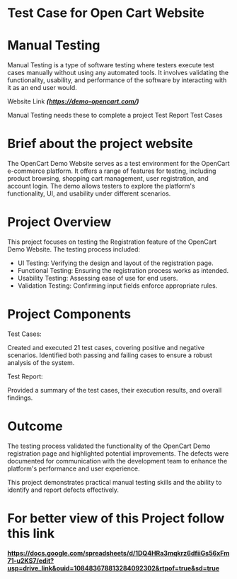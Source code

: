 # Test Case for Open Cart Website

# Manual Testing
Manual Testing is a type of software testing where testers execute test cases manually without using any automated tools. It involves validating the functionality, usability, and performance of the software by interacting with it as an end user would.

Website Link
***(https://demo-opencart.com/)***

Manual Testing needs these to complete a project
Test Report
Test Cases

# Brief about the project website
The OpenCart Demo Website serves as a test environment for the OpenCart e-commerce platform. It offers a range of features for testing, including product browsing, shopping cart management, user registration, and account login. The demo allows testers to explore the platform's functionality, UI, and usability under different scenarios.

# Project Overview
This project focuses on testing the Registration feature of the OpenCart Demo Website. The testing process included:

- UI Testing: Verifying the design and layout of the registration page.
- Functional Testing: Ensuring the registration process works as intended.
- Usability Testing: Assessing ease of use for end users.
- Validation Testing: Confirming input fields enforce appropriate rules.

# Project Components
Test Cases:

Created and executed 21 test cases, covering positive and negative scenarios.
Identified both passing and failing cases to ensure a robust analysis of the system.

Test Report:

Provided a summary of the test cases, their execution results, and overall findings.

# Outcome
The testing process validated the functionality of the OpenCart Demo registration page and highlighted potential improvements. The defects were documented for communication with the development team to enhance the platform's performance and user experience.

This project demonstrates practical manual testing skills and the ability to identify and report defects effectively.

# For better view of this Project follow this link
**https://docs.google.com/spreadsheets/d/1DQ4HRa3mqkrz6dfiiGs56xFm71-u2KS7/edit?usp=drive_link&ouid=108483678813284092302&rtpof=true&sd=true**
